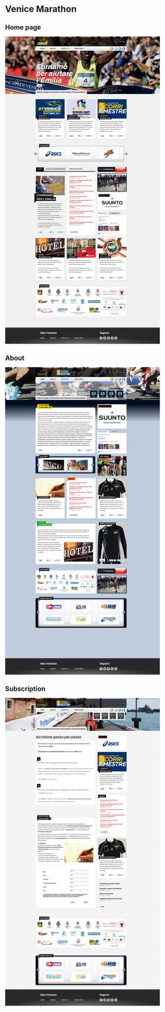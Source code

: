 # Venice Marathon

## Home page
![](home.png)

## About
![](about.png)

## Subscription
![](subscription.png)

